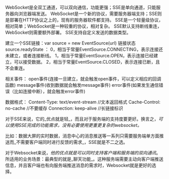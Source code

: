 WebSocket是全双工通道，可以双向通信，功能更强；SSE是单向通道，只能服务器向浏览器端发送。
WebSocket是一个新的协议，需要服务器端支持；SSE则是部署在HTTP协议之上的，现有的服务器软件都支持。
SSE是一个轻量级协议，相对简单；WebSocket是一种较重的协议，相对复杂。
SSE默认支持断线重连，WebSocket则需要额外部署。
SSE支持自定义发送的数据类型。

建立一个SSE链接：var source = new EventSource(url)
链接状态 source.readyState ：
0，相当于常量EventSource.CONNECTING，表示连接还未建立，或者连接断线。
1，相当于常量EventSource.OPEN，表示连接已经建立，可以接受数据。
2，相当于常量EventSource.CLOSED，表示连接已断，且不会重连。

相关事件：
open事件(连接一旦建立，就会触发open事件，可以定义相应的回调函数)
message事件(收到数据就会触发message事件)
error事件(如果发生通信错误（比如连接中断），就会触发error事件)

数据格式：
Content-Type: text/event-stream //文本返回格式
Cache-Control: no-cache  //不要缓存
Connection: keep-alive //长链接标识


对于SSE来说，它的_优点就是轻_，而且对于服务端的支持度要更好。换言之，_可以使用SSE完成的功能需求，没有必要使用更重更复杂的websocket。_

比如：数据大屏的实时数据，消息中心的消息推送等一系列只需要服务端单方面推送而_不需要客户端同时进行反馈的需求_，SSE就是不二之选。

对于Websocket来说，_他的优点就是可以同时支持客户端和服务端的双向通讯_。所适用的业务场景：最典型的就是_聊天功能_。这种服务端需要主动向客户端推送信息，并且客户端也有向服务端推送消息的需求时，Websocket就是更好的选择。
